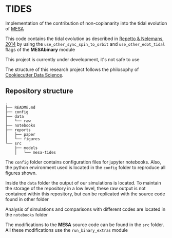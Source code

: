 # TIDES

Implementation of the contribution of non-coplanarity into the tidal evolution of [MESA](https://docs.mesastar.org/en/r15140/)

This code contains the tidal evolution as described in [Repetto & Nelemans, 2014](https://ui.adsabs.harvard.edu/abs/2014MNRAS.444..542R/abstract)
by using the `use_other_sync_spin_to_orbit` and `use_other_edot_tidal` flags of the **MESAbinary** module

This project is currently under development, it's not safe to use

The structure of this research project follows the philosophy of [Cookiecutter Data Science](https://github.com/drivendata/cookiecutter-data-science).

## Repository structure

```
.
├── README.md
├── config
├── data
│   └── raw
├── notebooks
├── reports
│   ├── paper
│   └── figures
└── src
    ├── models
    │   └── mesa-tides
```

The `config` folder contains configuration files for jupyter notebooks. Also, the python environment used is located in the `config` folder to
reproduce all figures shown.

Inside the `data` folder the output of our simulations is located. To maintain the storage of the repository in a low level, these raw output is not
contained within this repository, but can be replicated with the source code found in other folder

Analysis of simulations and comparisons with different codes are located in the `notebooks` folder

The modifications to the **MESA**  source code can be found in the `src` folder. All these modifications use the `run_binary_extras` module
